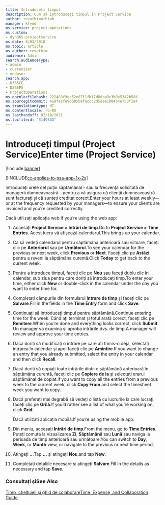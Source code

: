 ```yaml
---
title: Introduceți timpul
description: Cum să introduceți timpul în Project Service
author: revathimuthiah
manager: kfend
ms.service: project-operations
ms.custom:
- dyn365-projectservice
ms.date: 8/03/2018
ms.topic: article
ms.author: revathim
audience: Admin
search.audienceType:
- admin
- customizer
- enduser
search.app:
- D365CE
- D365PS
- ProjectOperations
ms.openlocfilehash: 222488f9ec52e07f1fb17d8dba3c3b0e5342b58d
ms.sourcegitcommit: 418fa1fe9d605b8faccc2d5dee1b04b4e753f194
ms.translationtype: HT
ms.contentlocale: ro-RO
ms.lasthandoff: 02/10/2021
ms.locfileid: "5149333"
---
```

# <a name="enter-time-project-service"></a><span data-ttu-id="0d055-103">Introduceți timpul (Project Service)</span><span class="sxs-lookup"><span data-stu-id="0d055-103">Enter time (Project Service)</span></span>

[!include [banner](../includes/psa-now-project-operations.md)]

[!INCLUDE[cc-applies-to-psa-app-1x-2x](../includes/cc-applies-to-psa-app-1x-2x.md)]

<span data-ttu-id="0d055-104">Introduceți orele cel puțin săptămânal - sau la frecvența solicitată de managerii dumneavoastră - pentru a vă asigura că clienții dumneavoastră sunt facturați și că sunteți creditat corect.</span><span class="sxs-lookup"><span data-stu-id="0d055-104">Enter your hours at least weekly—or at the frequency requested by your managers—to ensure your clients are invoiced and you’re credited correctly.</span></span>  
  
 <span data-ttu-id="0d055-105">Dacă utilizați aplicația web:</span><span class="sxs-lookup"><span data-stu-id="0d055-105">If you’re using the web app:</span></span>  
  
1. <span data-ttu-id="0d055-106">Accesați **Project Service > Intrări de timp**.</span><span class="sxs-lookup"><span data-stu-id="0d055-106">Go to **Project Service > Time Entries**.</span></span> <span data-ttu-id="0d055-107">Acest lucru vă afișează calendarul.</span><span class="sxs-lookup"><span data-stu-id="0d055-107">This brings up your calendar.</span></span>  
  
2. <span data-ttu-id="0d055-108">Ca să vedeți calendarul pentru săptămâna anterioară sau viitoare, faceți clic pe **Anteriorul** sau pe **Următorul**.</span><span class="sxs-lookup"><span data-stu-id="0d055-108">To see your calendar for the previous or next week, click **Previous** or **Next**.</span></span> <span data-ttu-id="0d055-109">Faceți clic pe **Astăzi** pentru a reveni la săptămâna curentă.</span><span class="sxs-lookup"><span data-stu-id="0d055-109">Click **Today** to get back to the current week.</span></span>  
  
3. <span data-ttu-id="0d055-110">Pentru a introduce timpul, faceți clic pe **Nou** sau faceți dublu clic în calendar, sub ziua pentru care doriți să introduceți timp.</span><span class="sxs-lookup"><span data-stu-id="0d055-110">To enter your time, either click **New** or double-click in the calendar under the day you want to enter time for.</span></span>  
  
4. <span data-ttu-id="0d055-111">Completați câmpurile din formularul **Intrare de timp** și faceți clic pe **Salvare**.</span><span class="sxs-lookup"><span data-stu-id="0d055-111">Fill in the fields in the **Time Entry** form and click **Save**.</span></span>  
  
5. <span data-ttu-id="0d055-112">Continuați să introduceți timpul pentru săptămână.</span><span class="sxs-lookup"><span data-stu-id="0d055-112">Continue entering time for the week.</span></span> <span data-ttu-id="0d055-113">Când ați terminat și totul arată corect, faceți clic pe **Remitere**.</span><span class="sxs-lookup"><span data-stu-id="0d055-113">When you’re done and everything looks correct, click **Submit**.</span></span> <span data-ttu-id="0d055-114">Un manager va examina și aproba intrările dvs. de timp.</span><span class="sxs-lookup"><span data-stu-id="0d055-114">A manager will review and approve your time entries.</span></span>  
  
6. <span data-ttu-id="0d055-115">Dacă doriți să modificați o intrare pe care ați trimis-o deja, selectați intrarea în calendar și apoi faceți clic pe **Amintire**.</span><span class="sxs-lookup"><span data-stu-id="0d055-115">If you want to change an entry that you already submitted, select the entry in your calendar and then click **Recall**.</span></span>  
  
7. <span data-ttu-id="0d055-116">Dacă doriți să copiați toate intrările dintr-o săptămână anterioară în săptămâna curentă, faceți clic pe **Copiere de la** și selectați orarul săptămânal de copiat.</span><span class="sxs-lookup"><span data-stu-id="0d055-116">If you want to copy all the entries from a previous week to the current week, click **Copy From** and select the timesheet week you want to copy.</span></span>  
  
8. <span data-ttu-id="0d055-117">Dacă preferați mai degrabă să vedeți o listă cu lucrurile la care lucrați, faceți clic pe **Grilă**.</span><span class="sxs-lookup"><span data-stu-id="0d055-117">If you’d rather see a list of what you’re working on, click **Grid**.</span></span>  
  
   <span data-ttu-id="0d055-118">Dacă utilizați aplicația mobilă:</span><span class="sxs-lookup"><span data-stu-id="0d055-118">If you’re using the mobile app:</span></span>  
  
9. <span data-ttu-id="0d055-119">Din meniu, accesați **Intrări de timp**.</span><span class="sxs-lookup"><span data-stu-id="0d055-119">From the menu, go to **Time Entries**.</span></span>     <span data-ttu-id="0d055-120">Puteți comuta la vizualizarea **Zi**, **Săptămână** sau **Lună** sau naviga la perioada de timp anterioară sau următoare.</span><span class="sxs-lookup"><span data-stu-id="0d055-120">You can switch to **Day**, **Week**, or **Month** view, or navigate to the previous or next time period.</span></span>  
  
10. <span data-ttu-id="0d055-121">Atingeți **…**</span><span class="sxs-lookup"><span data-stu-id="0d055-121">Tap **…**</span></span> <span data-ttu-id="0d055-122">și atingeți **Nou**.</span><span class="sxs-lookup"><span data-stu-id="0d055-122">and tap **New**.</span></span>  
  
11. <span data-ttu-id="0d055-123">Completați detaliile necesare și atingeți **Salvare**.</span><span class="sxs-lookup"><span data-stu-id="0d055-123">Fill in the details as necessary and tap **Save**.</span></span>  
  
### <a name="see-also"></a><span data-ttu-id="0d055-124">Consultați și</span><span class="sxs-lookup"><span data-stu-id="0d055-124">See Also</span></span>  
 [<span data-ttu-id="0d055-125">Timp, cheltuieli și ghid de colaborare</span><span class="sxs-lookup"><span data-stu-id="0d055-125">Time, Expense, and Collaboration Guide</span></span>](../psa/time-expense-collaboration-guide.md)
